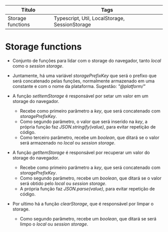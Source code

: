 | Título            | Tags                                           |
| ----------------- | ---------------------------------------------- |
| Storage functions | Typescript, Util, LocalStorage, SessionStorage |

# Storage functions

- Conjunto de funções para lidar com o storage do navegador, tanto _local_ como o _session storage_.

- Juntamente, há uma variável _storagePrefixKey_ que será o prefixo que será concatenado pelas funções, normalmente armazenado em uma constante e com o nome da plataforma. Sugestão: _"@platform/"_

- A função _setItemStorage_ é responsável por setar um valor em um storage do navegador.

  - Recebe como primeiro parâmetro a _key_, que será concatenado com _storagePrefixKey_.
  - Como segundo parâmetro, o valor que será inserido na _key_, a própria função faz _JSON.stringify(value)_, para evitar repetição de código.
  - Como terceiro parâmetro, recebe um _boolean_, que ditará se o valor será armazenado no _local_ ou _session storage_.

- A função _getItemStorage_ é responsável por recuperar um valor do storage do navegador.

  - Recebe como primeiro parâmetro a _key_, que será concatenado com _storagePrefixKey_.
  - Como segundo parâmetro, recebe um _boolean_, que ditará se o valor será obtido pelo _local_ ou _session storage_.
  - A própria função faz _JSON.parse(value)_, para evitar repetição de código.

- Por ultimo há a função _clearStorage_, que é responsável por limpar o storage.
  - Como segundo parâmetro, recebe um _boolean_, que ditará se será limpo o _local_ ou _session storage_.
